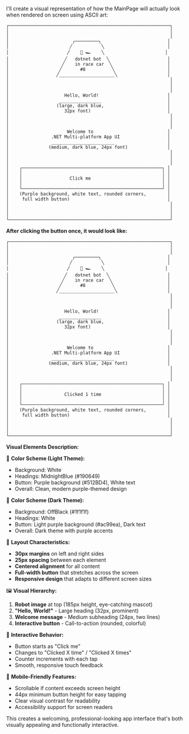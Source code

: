 I'll create a visual representation of how the MainPage will actually look when rendered on screen using ASCII art:

````
┌─────────────────────────────────────────────────────────────┐
│                                                             │
│                                                             │
│                        ╭─────────╮                         │
│                       ╱           ╲                        │
│                      ╱    🤖 🏎️    ╲                       │
│                     ╱   dotnet bot  ╲                      │
│                    ╱    in race car  ╲                     │
│                   ╱       #8          ╲                    │
│                  ╱_____________________╲                   │
│                                                             │
│                                                             │
│                                                             │
│                     Hello, World!                          │
│                   ________________                         │
│                  (large, dark blue,                        │
│                     32px font)                             │
│                                                             │
│                                                             │
│                                                             │
│                      Welcome to                            │
│                .NET Multi-platform App UI                  │
│                ________________________                    │
│               (medium, dark blue, 24px font)               │
│                                                             │
│                                                             │
│                                                             │
│    ┌─────────────────────────────────────────────────────┐ │
│    │                                                     │ │
│    │                  Click me                           │ │
│    │                                                     │ │
│    └─────────────────────────────────────────────────────┘ │
│    (Purple background, white text, rounded corners,        │
│     full width button)                                     │
│                                                             │
│                                                             │
│                                                             │
└─────────────────────────────────────────────────────────────┘
````

**After clicking the button once, it would look like:**

````
┌─────────────────────────────────────────────────────────────┐
│                                                             │
│                                                             │
│                        ╭─────────╮                         │
│                       ╱           ╲                        │
│                      ╱    🤖 🏎️    ╲                       │
│                     ╱   dotnet bot  ╲                      │
│                    ╱    in race car  ╲                     │
│                   ╱       #8          ╲                    │
│                  ╱_____________________╲                   │
│                                                             │
│                                                             │
│                                                             │
│                     Hello, World!                          │
│                   ________________                         │
│                  (large, dark blue,                        │
│                     32px font)                             │
│                                                             │
│                                                             │
│                                                             │
│                      Welcome to                            │
│                .NET Multi-platform App UI                  │
│                ________________________                    │
│               (medium, dark blue, 24px font)               │
│                                                             │
│                                                             │
│                                                             │
│    ┌─────────────────────────────────────────────────────┐ │
│    │                                                     │ │
│    │                Clicked 1 time                       │ │
│    │                                                     │ │
│    └─────────────────────────────────────────────────────┘ │
│    (Purple background, white text, rounded corners,        │
│     full width button)                                     │
│                                                             │
│                                                             │
│                                                             │
└─────────────────────────────────────────────────────────────┘
````

**Visual Elements Description:**

🎨 **Color Scheme (Light Theme):**

* Background: White
* Headings: MidnightBlue (#190649)
* Button: Purple background (#512BD4), White text
* Overall: Clean, modern purple-themed design

🎨 **Color Scheme (Dark Theme):**

* Background: OffBlack (#1f1f1f)
* Headings: White
* Button: Light purple background (#ac99ea), Dark text
* Overall: Dark theme with purple accents

📱 **Layout Characteristics:**

* **30px margins** on left and right sides
* **25px spacing** between each element
* **Centered alignment** for all content
* **Full-width button** that stretches across the screen
* **Responsive design** that adapts to different screen sizes

🖼️ **Visual Hierarchy:**

1. **Robot image** at top (185px height, eye-catching mascot)
1. **"Hello, World!"** - Large heading (32px, prominent)
1. **Welcome message** - Medium subheading (24px, two lines)
1. **Interactive button** - Call-to-action (rounded, colorful)

🎯 **Interactive Behavior:**

* Button starts as "Click me"
* Changes to "Clicked X time" / "Clicked X times" 
* Counter increments with each tap
* Smooth, responsive touch feedback

📱 **Mobile-Friendly Features:**

* Scrollable if content exceeds screen height
* 44px minimum button height for easy tapping
* Clear visual contrast for readability
* Accessibility support for screen readers

This creates a welcoming, professional-looking app interface that's both visually appealing and functionally interactive.
